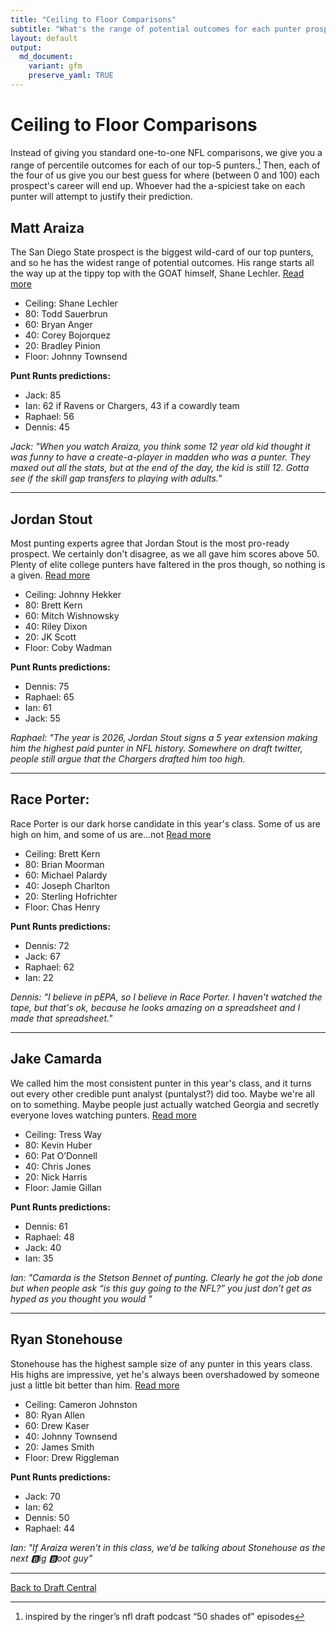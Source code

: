 ```yaml
---
title: "Ceiling to Floor Comparisons"
subtitle: "What's the range of potential outcomes for each punter prospect?"
layout: default
output:
  md_document:
    variant: gfm
    preserve_yaml: TRUE
---
```


# Ceiling to Floor Comparisons

Instead of giving you standard one-to-one NFL comparisons, we give you a range of percentile outcomes for each of our top-5 punters.[^1] Then, each of the four of us give you our best guess for where (between 0 and 100) each prospect's career will end up. Whoever had the a-spiciest take on each punter will attempt to justify their prediction.

## Matt Araiza 

The San Diego State prospect is the biggest wild-card of our top punters, and so he has the widest range of potential outcomes. His range starts all the way up at the tippy top with the GOAT himself, Shane Lechler. [Read more](https://puntalytics.github.io/draft_central/bigboard.html#matt-araiza)

- Ceiling: Shane Lechler
- 80: Todd Sauerbrun
- 60: Bryan Anger       
- 40: Corey Bojorquez   
- 20: Bradley Pinion
- Floor: Johnny Townsend

**Punt Runts predictions:**
- Jack: 85
- Ian: 62 if Ravens or Chargers, 43 if a cowardly team
- Raphael: 56
- Dennis: 45

*Jack: "When you watch Araiza, you think some 12 year old kid thought it was funny to have a create-a-player in madden who was a punter. They maxed out all the stats, but at the end of the day, the kid is still 12. Gotta see if the skill gap transfers to playing with adults."* 

---

## Jordan Stout

Most punting experts agree that Jordan Stout is the most pro-ready prospect. We certainly don't disagree, as we all gave him scores above 50. Plenty of elite college punters have faltered in the pros though, so nothing is a given. [Read more](https://puntalytics.github.io/draft_central/bigboard.html#jordan-stout)

- Ceiling: Johnny Hekker
- 80: Brett Kern
- 60: Mitch Wishnowsky
- 40: Riley Dixon
- 20: JK Scott
- Floor: Coby Wadman

**Punt Runts predictions:**
- Dennis: 75
- Raphael: 65
- Ian: 61
- Jack: 55

*Raphael: "The year is 2026, Jordan Stout signs a 5 year extension making him the highest paid punter in NFL history. Somewhere on draft twitter, people still argue that the Chargers drafted him too high.* 

---

## Race Porter: 

Race Porter is our dark horse candidate in this year's class. Some of us are high on him, and some of us are...not [Read more](https://puntalytics.github.io/draft_central/bigboard.html#race-porter)

- Ceiling: Brett Kern
- 80: Brian Moorman
- 60: Michael Palardy
- 40: Joseph Charlton
- 20: Sterling Hofrichter
- Floor: Chas Henry

**Punt Runts predictions:**
- Dennis: 72
- Jack: 67
- Raphael: 62
- Ian: 22
  
*Dennis: "I believe in pEPA, so I believe in Race Porter. I haven't watched the tape, but that's ok, because he looks amazing on a spreadsheet and I made that spreadsheet."*

---

## Jake Camarda

We called him the most consistent punter in this year's class, and it turns out every other credible punt analyst (puntalyst?) did too. Maybe we're all on to something. Maybe people just actually watched Georgia and secretly everyone loves watching punters. [Read more](https://puntalytics.github.io/draft_central/bigboard.html#jake-camarda)

- Ceiling: Tress Way
- 80: Kevin Huber
- 60: Pat O’Donnell
- 40: Chris Jones
- 20: Nick Harris
- Floor: Jamie Gillan

**Punt Runts predictions:**
- Dennis: 61
- Raphael: 48
- Jack: 40
- Ian: 35

*Ian: "Camarda is the Stetson Bennet of punting. Clearly he got the job done but when people ask “is this guy going to the NFL?” you just don’t get as hyped as you thought you would "*

---

## Ryan Stonehouse

Stonehouse has the highest sample size of any punter in this years class. His highs are impressive, yet he's always been overshadowed by someone just a little bit better than him. [Read more](https://puntalytics.github.io/draft_central/bigboard.html#ryan-stonehouse)

- Ceiling: Cameron Johnston
- 80: Ryan Allen
- 60: Drew Kaser
- 40: Johnny Townsend
- 20: James Smith
- Floor: Drew Riggleman

**Punt Runts predictions:**
- Jack: 70
- Ian: 62
- Dennis: 50
- Raphael: 44

*Ian: "If Araiza weren’t in this class, we’d be talking about Stonehouse as the next 🅱️ig 🅱️oot guy"*

---
[Back to Draft Central](https://puntalytics.github.io/draft_central.html)
[^1]: inspired by the ringer’s nfl draft podcast “50 shades of” episodes

